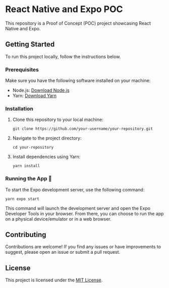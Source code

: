 # React Native and Expo POC

This repository is a Proof of Concept (POC) project showcasing React Native and Expo.

## Getting Started

To run this project locally, follow the instructions below.

### Prerequisites

Make sure you have the following software installed on your machine:

- Node.js: [Download Node.js](https://nodejs.org)
- Yarn: [Download Yarn](https://yarnpkg.com)

### Installation

1. Clone this repository to your local machine:
   ```shell
   git clone https://github.com/your-username/your-repository.git
   ```

2. Navigate to the project directory:

   ```shell
   cd your-repository
   ```

3. Install dependencies using Yarn:
   ```shell
   yarn install
   ```

### Running the App 🚀

To start the Expo development server, use the following command:

```shell
yarn expo start
```

This command will launch the development server and open the Expo Developer Tools in your browser. From there, you can choose to run the app on a physical device/emulator or in a web browser.

## Contributing

Contributions are welcome! If you find any issues or have improvements to suggest, please open an issue or submit a pull request.

## License

This project is licensed under the [MIT License](LICENSE).
